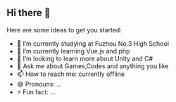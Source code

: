 ## Hi there 👋

Here are some ideas to get you started:

- 🔭 I’m currently studying at Fuzhou No.3 High School
- 🌱 I’m currently learning Vue.js and php
- 👯 I’m looking to learn more about Unity and C#
- 💬 Ask me about Games,Codes and anything you like
- 📫 How to reach me: currently offline
- 😄 Pronouns: ...
- ⚡ Fun fact: ...
